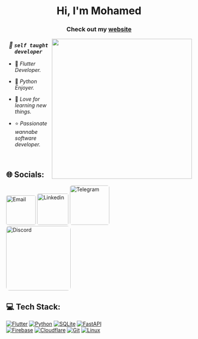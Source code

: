 <h1 align="center">Hi, I'm Mohamed</h1>
<h3 align="center">
  Check out my <a href="https://mohamedayman.me/" target="_blank"  rel="noopener noreferrer">website</a>
</h3>

<img align="right" src="https://user-images.githubusercontent.com/63050133/156676671-d5b2e362-97d4-4404-9447-dd71ddfea82f.gif" width="380">

<div align="center">

  ### ***💫 ``self taught developer``*** 
</div>

<div align="left">

 - 📱 *Flutter Developer.*

 - 🐍 *Python Enjoyer.*

 - 💛 *Love for learning new things.*

 - ⭐ *Passionate wannabe software developer.*
</div>

<br>

## 🌐 Socials:
<a href="mailto:MohamedAyman@mohamedayman.me"><img src="https://img.shields.io/badge/Email-%231877F2?style=for-the-badge&logo=gmail&logoColor=white" alt="Email" width="80" style="border-radius:5%"/></a>
<a href="https://linkedin.com/in/mohamed-ayman-7k"><img src="https://img.shields.io/badge/LinkedIn-0077B5?style=for-the-badge&logo=linkedin&logoColor=white" alt="Linkedin" width="85" style="border-radius:5%"/></a>
<a href="https://t.me/mayman007tg"><img src="https://img.shields.io/badge/Telegram-2CA5E0?style=for-the-badge&logo=telegram&logoColor=white" alt="Telegram" width="107" style="border-radius:5%"/></a>
<br> <a href="https://discordapp.com/users/543172445155098624"><img src="https://dcbadge.vercel.app/api/shield/543172445155098624" alt="Discord" width="175" style="border-radius:5%"/></a>

## 💻 Tech Stack:
[![Flutter](https://img.shields.io/badge/Flutter-%2302569B.svg?style=for-the-badge&logo=Flutter&logoColor=white)](https://flutter.dev/)
[![Python](https://img.shields.io/badge/python-3670A0?style=for-the-badge&logo=python&logoColor=ffdd54)](https://www.python.org/)
[![SQLite](https://img.shields.io/badge/sqlite-%2307405e.svg?style=for-the-badge&logo=sqlite&logoColor=white)](https://www.sqlite.org/)
[![FastAPI](https://img.shields.io/badge/FastAPI-005571?style=for-the-badge&logo=fastapi)](https://fastapi.tiangolo.com/)
<br>
[![Firebase](https://img.shields.io/badge/firebase-%23039BE5.svg?style=for-the-badge&logo=firebase)](https://firebase.google.com/)
[![Cloudflare](https://img.shields.io/badge/Cloudflare-F38020?style=for-the-badge&logo=Cloudflare&logoColor=white)](https://www.cloudflare.com/)
[![Git](https://img.shields.io/badge/GIT-f05539?style=for-the-badge&logo=git&logoColor=white)](https://git-scm.com/)
[![Linux](https://img.shields.io/badge/linux-%23323330.svg?style=for-the-badge&logo=linux&logoColor=%23F7DF1E)](https://www.linux.org/)
